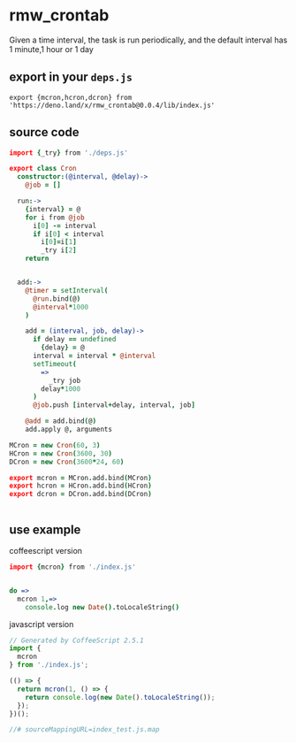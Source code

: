 <!-- 本文件由 ./readme.make.md 自动生成，请不要直接修改此文件 -->

# rmw_crontab 

Given a time interval, the task is run periodically, and the default interval has 1 minute,1 hour or 1 day

## export in your `deps.js`

```
export {mcron,hcron,dcron} from 'https://deno.land/x/rmw_crontab@0.0.4/lib/index.js'
```

## source code

```coffee
import {_try} from './deps.js'

export class Cron
  constructor:(@interval, @delay)->
    @job = []

  run:->
    {interval} = @
    for i from @job
      i[0] -= interval
      if i[0] < interval
        i[0]=i[1]
        _try i[2]
    return


  add:->
    @timer = setInterval(
      @run.bind(@)
      @interval*1000
    )

    add = (interval, job, delay)->
      if delay == undefined
        {delay} = @
      interval = interval * @interval
      setTimeout(
        =>
          _try job
        delay*1000
      )
      @job.push [interval+delay, interval, job]

    @add = add.bind(@)
    add.apply @, arguments

MCron = new Cron(60, 3)
HCron = new Cron(3600, 30)
DCron = new Cron(3600*24, 60)

export mcron = MCron.add.bind(MCron)
export hcron = HCron.add.bind(HCron)
export dcron = DCron.add.bind(DCron)



```

## use example

coffeescript version

```coffee
import {mcron} from './index.js'


do =>
  mcron 1,=>
    console.log new Date().toLocaleString()


```


javascript version

```javascript
// Generated by CoffeeScript 2.5.1
import {
  mcron
} from './index.js';

(() => {
  return mcron(1, () => {
    return console.log(new Date().toLocaleString());
  });
})();

//# sourceMappingURL=index_test.js.map

```
